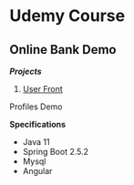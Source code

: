 # Udemy Course

## Online Bank Demo

**_Projects_**

1. [User Front](https://github.com/brunomilitzer/BankingSystem/tree/master/userfront)

Profiles Demo

**Specifications**

* Java 11
* Spring Boot 2.5.2
* Mysql
* Angular
